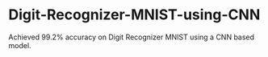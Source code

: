 # Digit-Recognizer-MNIST-using-CNN
Achieved 99.2% accuracy on Digit Recognizer MNIST using a CNN based model.
